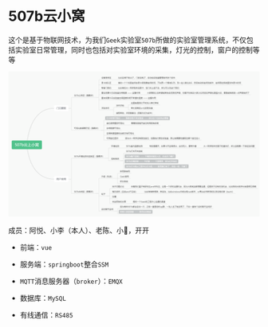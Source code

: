 # 507b云小窝

这个是基于物联网技术，为我们`Geek`实验室`507b`所做的实验室管理系统，不仅包括实验室日常管理，同时也包括对实验室环境的采集，灯光的控制，窗户的控制等等

![image-20230801034046303](readme.assets/image-20230801034046303.png)

成员：阿悦、小李（本人）、老陈、小🐏，开开

- 前端：`vue`

- 服务端：`springboot`整合`SSM`
- `MQTT`消息服务器（`broker`）：`EMQX`
- 数据库：`MySQL`
- 有线通信：`RS485`

